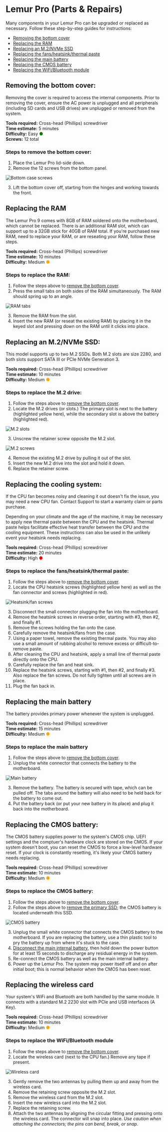 # Lemur Pro (Parts & Repairs)

Many components in your Lemur Pro can be upgraded or replaced as necessary. Follow these step-by-step guides for instructions:

- [Removing the bottom cover](#removing-the-bottom-cover)
- [Replacing the RAM](#replacing-the-ram)
- [Replacing an M.2/NVMe SSD](#replacing-an-m2nvme-ssd)
- [Replacing the fans/heatsink/thermal paste](#replacing-the-cooling-system)
- [Replacing the main battery](#replacing-the-main-battery)
- [Replacing the CMOS battery](#replacing-the-cmos-battery)
- [Replacing the WiFi/Bluetooth module](#replacing-the-wireless-card)

## Removing the bottom cover:

Removing the cover is required to access the internal components. Prior to removing the cover, ensure the AC power is unplugged and all peripherals (including SD cards and USB drives) are unplugged or removed from the system.

**Tools required:** Cross-head (Phillips) screwdriver  
**Time estimate:** 5 minutes  
**Difficulty:** Easy <span style="color:green;">●</span>  
**Screws:** 12 total

### Steps to remove the bottom cover:

1. Place the Lemur Pro lid-side down.
2. Remove the 12 screws from the bottom panel.

![Bottom case screws](./img/bottom-case-screws.jpg)

3. Lift the bottom cover off, starting from the hinges and working towards the front.

## Replacing the RAM

The Lemur Pro 9 comes with 8GB of RAM soldered onto the motherboard, which cannot be replaced. There is an additional RAM slot, which can support up to a 32GB stick for 40GB of RAM total. If you're purchased new RAM, need to replace your RAM, or are reseating your RAM, follow these steps.

**Tools required:** Cross-head (Phillips) screwdriver    
**Time estimate:** 10 minutes    
**Difficulty:** Medium <span style="color:orange;">●</span>

### Steps to replace the RAM:

1. Follow the steps above to [remove the bottom cover](#removing-the-bottom-cover).
2. Press the small tabs on both sides of the RAM simultaneously. The RAM should spring up to an angle.

![RAM tabs](./img/ram-tabs.jpg)

3. Remove the RAM from the slot.
4. Insert the new RAM (or reseat the existing RAM) by placing it in the keyed slot and pressing down on the RAM until it clicks into place.

## Replacing an M.2/NVMe SSD:

This model supports up to two M.2 SSDs. Both M.2 slots are size 2280, and both slots support SATA III or PCIe NVMe Generation 3.

**Tools required:** Cross-head (Phillips) screwdriver    
**Time estimate:** 10 minutes    
**Difficulty:** Medium <span style="color:orange;">●</span>

### Steps to replace the M.2 drive:

1. Follow the steps above to [remove the bottom cover](#removing-the-bottom-cover).
2. Locate the M.2 drives (or slots.) The primary slot is next to the battery (highlighted yellow here), while the secondary slot is above the battery (highlighted red).

![M.2 slots](./img/m2-slots.jpg)

3. Unscrew the retainer screw opposite the M.2 slot.

![M.2 screws](./img/m2-screws.jpg)

4. Remove the existing M.2 drive by pulling it out of the slot.
5. Insert the new M.2 drive into the slot and hold it down.
6. Replace the retainer screw.

## Replacing the cooling system:

If the CPU fan becomes noisy and cleaning it out doesn't fix the issue, you may need a new CPU fan. Contact Support to start a warranty claim or parts purchase.

Depending on your climate and the age of the machine, it may be necessary to apply new thermal paste between the CPU and the heatsink. Thermal paste helps facilitate effective heat transfer between the CPU and the cooling equipment. These instructions can also be used in the unlikely event your heatsink needs replacing.

**Tools required:** Cross-head (Phillips) screwdriver    
**Time estimate:** 20 minutes    
**Difficulty:** High <span style="color:red;">●</span>

### Steps to replace the fans/heatsink/thermal paste:

1. Follow the steps above to [remove the bottom cover](#removing-the-bottom-cover).
2. Locate the CPU heatsink screws (highlighted yellow here) as well as the fan connector and screws (highlighted in red).

![Heatsink/fan screws](./img/heatsink-fan.jpg)

3. Disconnect the small connector plugging the fan into the motherboard.
4. Remove the heatsink screws in reverse order, starting with #3, then #2, and finally #1.
5. Remove the screws holding the fan onto the case.
6. Carefully remove the heatsink/fans from the case.
7. Using a paper towel, remove the existing thermal paste. You may also use a small amount of rubbing alcohol to remove excess or difficult-to-remove paste.
8. After cleaning the CPU and heatsink, apply a small line of thermal paste directly onto the CPU.
9. Carefully replace the fan and heat sink.
10. Replace the heatsink screws, starting with #1, then #2, and finally #3. Also replace the fan screws. Do not fully tighten until all screws are in place.
11. Plug the fan back in.

## Replacing the main battery

The battery provides primary power whenever the system is unplugged.

**Tools required:** Cross-head (Phillips) screwdriver    
**Time estimate:** 15 minutes    
**Difficulty:** Medium <span style="color:orange;">●</span>

### Steps to replace the main battery

1. Follow the steps above to [remove the bottom cover](#removing-the-bottom-cover).
2. Unplug the white connector that connects the battery to the motherboard.

![Main battery](./img/battery.jpg)

3. Remove the battery. The battery is secured with tape, which can be pulled off. The tabs around the battery will also need to be held back for the battery to come out.
4. Put the battery back (or put your new battery in its place) and plug it back into the motherboard.

## Replacing the CMOS battery:

The CMOS battery supplies power to the system's CMOS chip. UEFI settings and the comptuer's hardware clock are stored on the CMOS. If your system doesn't boot, you can reset the CMOS to force a low-level hardware reset. If your clock is constantly resetting, it's likely your CMOS battery needs replacing.

**Tools required:** Cross-head (Phillips) screwdriver    
**Time estimate:** 10 minutes    
**Difficulty:** Medium <span style="color:orange;">●</span>

### Steps to replace the CMOS battery:

1. Follow the steps above to [remove the bottom cover](#removing-the-bottom-cover).
2. Follow the steps above to [remove the primary SSD](#replacing-an-m2nvme-ssd); the CMOS battery is located underneath this SSD.

![CMOS battery](./img/cmos.jpg)

3. Unplug the small white connector that connects the CMOS battery to the motherboard. If you are replacing the battery, use a thin plastic tool to pry the battery up from where it's stuck to the case.
4. [Disconnect the main internal battery](#replacing-the-main-battery), then hold down the power button for at least 15 seconds to discharge any residual energy in the system.
5. Re-connect the CMOS battery as well as the main internal battery.
6. Power up the Lemur Pro. The system may power itself off and on after initial boot; this is normal behavior when the CMOS has been reset.

## Replacing the wireless card

Your system's WiFi and Bluetooth are both handled by the same module. It connects with a standard M.2 2230 slot with PCIe and USB interfaces (A Key).

**Tools required:** Cross-head (Phillips) screwdriver    
**Time estimate:** 10 minutes    
**Difficulty:** Medium <span style="color:orange;">●</span>

### Steps to replace the WiFi/Bluetooth module

1. Follow the steps above to [remove the bottom cover](#removing-the-bottom-cover).
2. Locate the wireless card (next to the CPU fan.) Remove any tape if present.

![Wireless card](./img/wireless-card.jpg)

3. Gently remove the two antennas by pulling them up and away from the wireless card.
4. Remove the retaining screw opposite the M.2 slot.
5. Remove the wireless card from the M.2 slot.
6. Insert the new wireless card into the M.2 slot.
7. Replace the retaining screw.
8. Attach the two antennas by aligning the circular fitting and pressing onto the wireless card. The connector will snap into place. _Use caution when attaching the connectors; the pins can bend, break, or snap._
